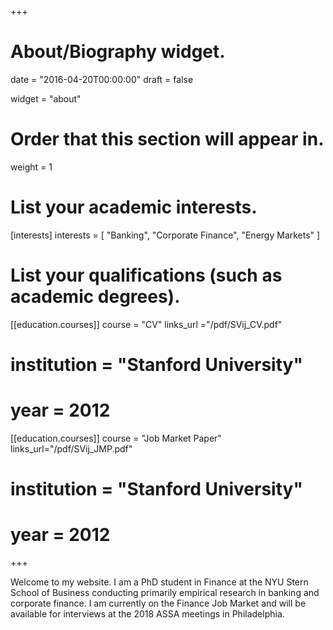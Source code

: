 +++
# About/Biography widget.

date = "2016-04-20T00:00:00"
draft = false

widget = "about"

# Order that this section will appear in.
weight = 1

# List your academic interests.
[interests]
  interests = [
    "Banking",
    "Corporate Finance",
    "Energy Markets"
  ]

# List your qualifications (such as academic degrees).
[[education.courses]]
 course = "CV"
 links_url ="/pdf/SVij_CV.pdf"
# institution = "Stanford University"
# year = 2012

[[education.courses]]
 course = "Job Market Paper"
 links_url="/pdf/SVij_JMP.pdf"
# institution = "Stanford University"
# year = 2012

 
+++



Welcome to my website. I am a PhD student in Finance at the NYU Stern School of Business conducting primarily empirical research in banking and corporate finance. I am currently on the Finance Job Market and will be available for interviews at the 2018 ASSA meetings in Philadelphia.

